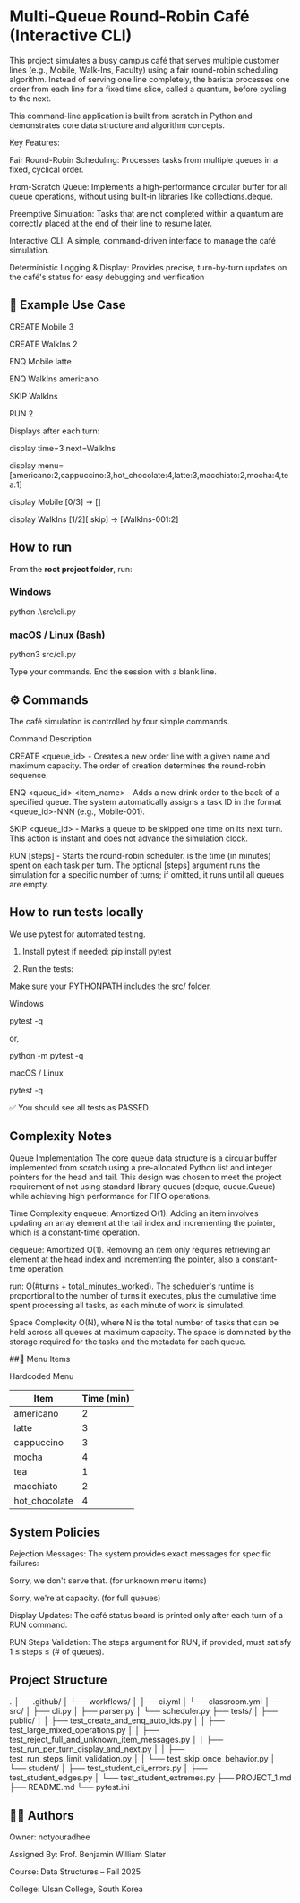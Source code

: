 
# Multi-Queue Round-Robin Café (Interactive CLI)

This project simulates a busy campus café that serves multiple customer lines (e.g., Mobile, Walk-Ins, Faculty) using a fair round-robin scheduling algorithm. Instead of serving one line completely, the barista processes one order from each line for a fixed time slice, called a quantum, before cycling to the next.

This command-line application is built from scratch in Python and demonstrates core data structure and algorithm concepts.

Key Features:

Fair Round-Robin Scheduling: Processes tasks from multiple queues in a fixed, cyclical order.

From-Scratch Queue: Implements a high-performance circular buffer for all queue operations, without using built-in libraries like collections.deque.

Preemptive Simulation: Tasks that are not completed within a quantum are correctly placed at the end of their line to resume later.

Interactive CLI: A simple, command-driven interface to manage the café simulation.

Deterministic Logging & Display: Provides precise, turn-by-turn updates on the café's status for easy debugging and verification


## 🧠 Example Use Case

CREATE Mobile 3

CREATE WalkIns 2

ENQ Mobile latte

ENQ WalkIns americano

SKIP WalkIns

RUN 2


Displays after each turn:

display time=3 next=WalkIns

display menu=[americano:2,cappuccino:3,hot_chocolate:4,latte:3,macchiato:2,mocha:4,tea:1]

display Mobile [0/3] -> []

display WalkIns [1/2][ skip] -> [WalkIns-001:2]

## How to run

From the **root project folder**, run:

### Windows 

python .\src\cli.py

### macOS / Linux (Bash)

python3 src/cli.py

Type your commands. End the session with a blank line.

## ⚙️ Commands
The café simulation is controlled by four simple commands.

Command	Description

CREATE <queue_id> <capacity>  - Creates a new order line with a given name and maximum capacity. The order of creation determines the  round-robin sequence.

ENQ <queue_id> <item_name> - Adds a new drink order to the back of a specified queue. The system automatically assigns a task ID in the format <queue_id>-NNN (e.g., Mobile-001).

SKIP <queue_id>	 - Marks a queue to be skipped one time on its next turn. This action is instant and does not advance the simulation clock.

RUN <quantum> [steps] -	Starts the round-robin scheduler. <quantum> is the time (in minutes) spent on each task per turn. The optional [steps] argument runs the simulation for a specific number of turns; if omitted, it runs until all queues are empty.


## How to run tests locally

We use pytest for automated testing.

1. Install pytest if needed:
pip install pytest

2. Run the tests:

Make sure your PYTHONPATH includes the src/ folder.

Windows

pytest -q

or,

python -m pytest -q 

macOS / Linux

pytest -q


✅ You should see all tests as PASSED.




## Complexity Notes
Queue Implementation
The core queue data structure is a circular buffer implemented from scratch using a pre-allocated Python list and integer pointers for the head and tail. This design was chosen to meet the project requirement of not using standard library queues (deque, queue.Queue) while achieving high performance for FIFO operations.

Time Complexity
enqueue: Amortized O(1). Adding an item involves updating an array element at the tail index and incrementing the pointer, which is a constant-time operation.

dequeue: Amortized O(1). Removing an item only requires retrieving an element at the head index and incrementing the pointer, also a constant-time operation.

run: O(#turns + total_minutes_worked). The scheduler's runtime is proportional to the number of turns it executes, plus the cumulative time spent processing all tasks, as each minute of work is simulated.

Space Complexity
O(N), where N is the total number of tasks that can be held across all queues at maximum capacity. The space is dominated by the storage required for the tasks and the metadata for each queue.

##🧾 Menu Items

Hardcoded Menu 


| Item          | Time (min) |
| ------------- | ---------- |
| americano     | 2          |
| latte         | 3          |
| cappuccino    | 3          |
| mocha         | 4          |
| tea           | 1          |
| macchiato     | 2          |
| hot_chocolate | 4          |

## System Policies
Rejection Messages: The system provides exact messages for specific failures:

Sorry, we don't serve that. (for unknown menu items)

Sorry, we're at capacity. (for full queues)

Display Updates: The café status board is printed only after each turn of a RUN command.

RUN Steps Validation: The steps argument for RUN, if provided, must satisfy 1 ≤ steps ≤ (# of queues).


## Project Structure 

.
├── .github/
│   └── workflows/
│       ├── ci.yml
│       └── classroom.yml
├── src/
│   ├── cli.py
│   ├── parser.py
│   └── scheduler.py
├── tests/
│   ├── public/
│   │   ├── test_create_and_enq_auto_ids.py
│   │   ├── test_large_mixed_operations.py
│   │   ├── test_reject_full_and_unknown_item_messages.py
│   │   ├── test_run_per_turn_display_and_next.py
│   │   ├── test_run_steps_limit_validation.py
│   │   └── test_skip_once_behavior.py
│   └── student/
│       ├── test_student_cli_errors.py
│       ├── test_student_edges.py
│       └── test_student_extremes.py
├── PROJECT_1.md
├── README.md
└── pytest.ini


## 👨‍💻 Authors

Owner: notyouradhee

Assigned By: Prof. Benjamin William Slater

Course: Data Structures – Fall 2025

College: Ulsan College, South Korea




